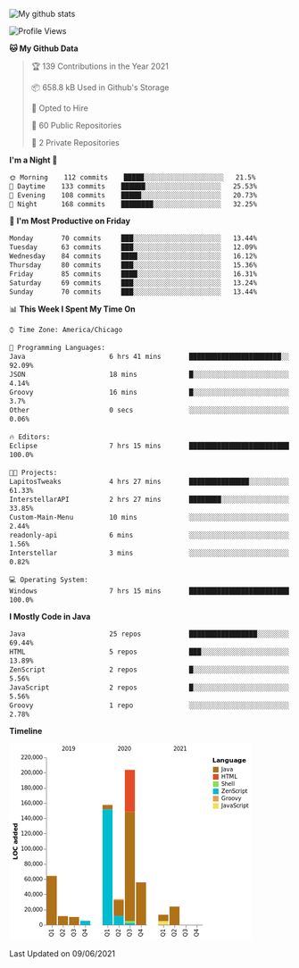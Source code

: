 ![My github stats](https://github-readme-stats.vercel.app/api?username=romvoid95&theme=gruvbox&include_all_commits=true&show_icons=true")

<!--START_SECTION:waka-->
![Profile Views](http://img.shields.io/badge/Profile%20Views-2-blue)

**🐱 My Github Data** 

> 🏆 139 Contributions in the Year 2021
 > 
> 📦 658.8 kB Used in Github's Storage 
 > 
> 💼 Opted to Hire
 > 
> 📜 60 Public Repositories 
 > 
> 🔑 2 Private Repositories  
 > 
**I'm a Night 🦉** 

```text
🌞 Morning    112 commits    █████░░░░░░░░░░░░░░░░░░░░   21.5% 
🌆 Daytime    133 commits    ██████░░░░░░░░░░░░░░░░░░░   25.53% 
🌃 Evening    108 commits    █████░░░░░░░░░░░░░░░░░░░░   20.73% 
🌙 Night      168 commits    ████████░░░░░░░░░░░░░░░░░   32.25%

```
📅 **I'm Most Productive on Friday** 

```text
Monday       70 commits     ███░░░░░░░░░░░░░░░░░░░░░░   13.44% 
Tuesday      63 commits     ███░░░░░░░░░░░░░░░░░░░░░░   12.09% 
Wednesday    84 commits     ████░░░░░░░░░░░░░░░░░░░░░   16.12% 
Thursday     80 commits     ███░░░░░░░░░░░░░░░░░░░░░░   15.36% 
Friday       85 commits     ████░░░░░░░░░░░░░░░░░░░░░   16.31% 
Saturday     69 commits     ███░░░░░░░░░░░░░░░░░░░░░░   13.24% 
Sunday       70 commits     ███░░░░░░░░░░░░░░░░░░░░░░   13.44%

```


📊 **This Week I Spent My Time On** 

```text
⌚︎ Time Zone: America/Chicago

💬 Programming Languages: 
Java                     6 hrs 41 mins       ███████████████████████░░   92.09% 
JSON                     18 mins             █░░░░░░░░░░░░░░░░░░░░░░░░   4.14% 
Groovy                   16 mins             █░░░░░░░░░░░░░░░░░░░░░░░░   3.7% 
Other                    0 secs              ░░░░░░░░░░░░░░░░░░░░░░░░░   0.06%

🔥 Editors: 
Eclipse                  7 hrs 15 mins       █████████████████████████   100.0%

🐱‍💻 Projects: 
LapitosTweaks            4 hrs 27 mins       ███████████████░░░░░░░░░░   61.33% 
InterstellarAPI          2 hrs 27 mins       ████████░░░░░░░░░░░░░░░░░   33.85% 
Custom-Main-Menu         10 mins             ░░░░░░░░░░░░░░░░░░░░░░░░░   2.44% 
readonly-api             6 mins              ░░░░░░░░░░░░░░░░░░░░░░░░░   1.56% 
Interstellar             3 mins              ░░░░░░░░░░░░░░░░░░░░░░░░░   0.82%

💻 Operating System: 
Windows                  7 hrs 15 mins       █████████████████████████   100.0%

```

**I Mostly Code in Java** 

```text
Java                     25 repos            █████████████████░░░░░░░░   69.44% 
HTML                     5 repos             ███░░░░░░░░░░░░░░░░░░░░░░   13.89% 
ZenScript                2 repos             █░░░░░░░░░░░░░░░░░░░░░░░░   5.56% 
JavaScript               2 repos             █░░░░░░░░░░░░░░░░░░░░░░░░   5.56% 
Groovy                   1 repo              ░░░░░░░░░░░░░░░░░░░░░░░░░   2.78%

```


**Timeline**

![Chart not found](https://raw.githubusercontent.com/ROMVoid95/ROMVoid95/master/charts/bar_graph.png) 


 Last Updated on 09/06/2021
<!--END_SECTION:waka-->
